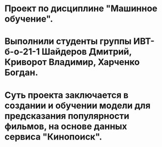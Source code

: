 # Проект по дисциплине "Машинное обучение".
# Выполнили студенты группы ИВТ-б-о-21-1 Шайдеров Дмитрий, Криворот Владимир, Харченко Богдан.
# Суть проекта заключается в создании и обучении модели для предсказания популярности фильмов, на основе данных сервиса "Кинопоиск".
